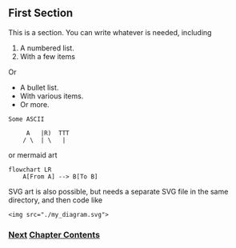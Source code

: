## First Section

This is a section. You can write whatever is needed, including

1. A numbered list.
2. With a few items

Or

- A bullet list.
- With various items.
- Or more.

~~~
Some ASCII
                  
     A   |R)  TTT
    / \  | \   |
~~~

or mermaid art

```mermaid
flowchart LR
    A[From A] --> B[To B]
```

SVG art is also possible, but needs a separate SVG file in the same directory, and then code like

~~~
<img src="./my_diagram.svg">
~~~

### [<ins>Next</ins>](Another%20Section.md) [<ins>Chapter Contents</ins>](./99.%20Chapter%20Template.md)
